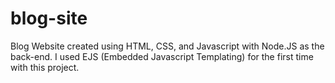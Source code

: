 # blog-site

Blog Website created using HTML, CSS, and Javascript with Node.JS as the back-end.  I used EJS (Embedded Javascript Templating)
for the first time with this project.
